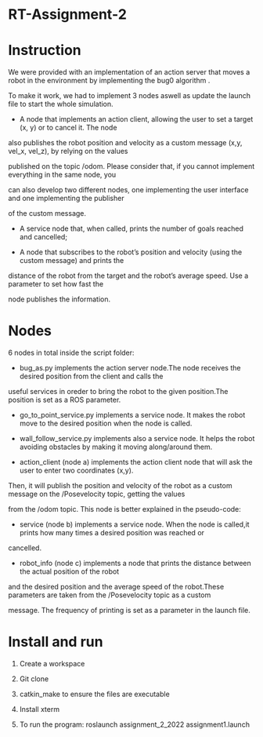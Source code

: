 # RT-Assignment-2

# Instruction

 

We were provided with an implementation of an action server that moves a robot in the environment by implementing the bug0 algorithm .

To make it work, we had to implement 3 nodes aswell as update the launch file to start the whole simulation.

 

- A node that implements an action client, allowing the user to set a target (x, y) or to cancel it. The node

also publishes the robot position and velocity as a custom message (x,y, vel_x, vel_z), by relying on the values

published on the topic /odom. Please consider that, if you cannot implement everything in the same node, you

can also develop two different nodes, one implementing the user interface and one implementing the publisher

of the custom message.

 

- A service node that, when called, prints the number of goals reached and cancelled;

 

- A node that subscribes to the robot’s position and velocity (using the custom message) and prints the

distance of the robot from the target and the robot’s average speed. Use a parameter to set how fast the

node publishes the information.

 

# Nodes

 

6 nodes in total inside the script folder:

 

- bug_as.py implements the action server node.The node receives the desired position from the client and calls the

useful services in oreder to bring the robot to the given position.The position is set as a ROS parameter.

 

- go_to_point_service.py implements a service node. It makes the robot move to the desired position when the node is called.

 

- wall_follow_service.py implements also a service node. It helps the robot avoiding obstacles by making it moving along/around them.

 

- action_client (node a) implements the action client node that will ask the user to enter two coordinates (x,y).

Then, it will publish the position and velocity of the robot as a custom message on the /Posevelocity topic, getting the values

from the /odom topic. This node is better explained in the pseudo-code:

 

- service (node b) implements a service node. When the node is called,it prints how many times a desired position was reached or

cancelled.

 

- robot_info (node c) implements a node that prints the distance between the actual position of the robot

and the desired position and the average speed of the robot.These parameters are taken from the /Posevelocity topic as a custom

message. The frequency of printing is set as a parameter in the launch file.

 

# Install and run

 

1. Create a workspace

2. Git clone

3. catkin_make to ensure the files are executable

4. Install xterm

5. To run the program: roslaunch assignment_2_2022 assignment1.launch
